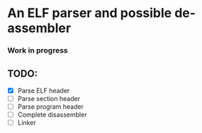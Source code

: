 # An ELF parser and possible de-assembler

### Work in progress

## TODO:

- [x] Parse ELF header
- [ ] Parse section header
- [ ] Parse program header
- [ ] Complete disassembler
- [ ] Linker
